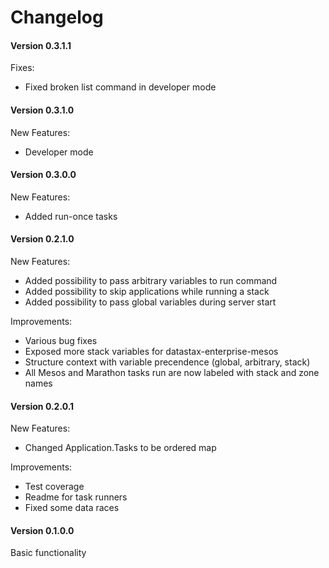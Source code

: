 # Changelog

#### Version 0.3.1.1

Fixes:

- Fixed broken list command in developer mode

#### Version 0.3.1.0

New Features:

- Developer mode

#### Version 0.3.0.0

New Features:

- Added run-once tasks

#### Version 0.2.1.0

New Features:

- Added possibility to pass arbitrary variables to run command
- Added possibility to skip applications while running a stack
- Added possibility to pass global variables during server start

Improvements:

- Various bug fixes
- Exposed more stack variables for datastax-enterprise-mesos
- Structure context with variable precendence (global, arbitrary, stack)
- All Mesos and Marathon tasks run are now labeled with stack and zone names

#### Version 0.2.0.1

New Features:

- Changed Application.Tasks to be ordered map

Improvements:

- Test coverage
- Readme for task runners
- Fixed some data races

#### Version 0.1.0.0

Basic functionality